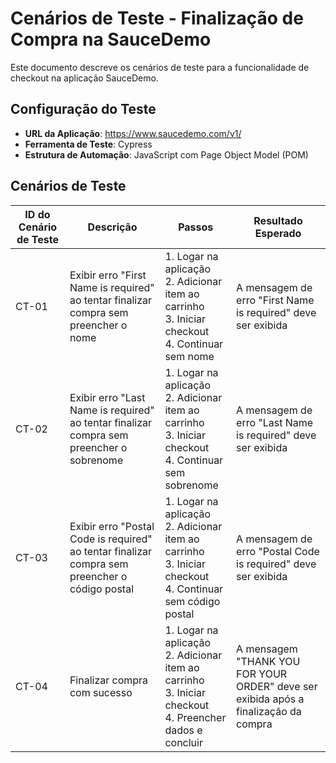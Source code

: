 # Cenários de Teste - Finalização de Compra na SauceDemo

Este documento descreve os cenários de teste para a funcionalidade de checkout na aplicação SauceDemo.

## Configuração do Teste

- **URL da Aplicação**: https://www.saucedemo.com/v1/
- **Ferramenta de Teste**: Cypress
- **Estrutura de Automação**: JavaScript com Page Object Model (POM)

## Cenários de Teste

| ID do Cenário de Teste        | Descrição                                                                           | Passos                                                                                                          | Resultado Esperado                                                                                         |
|----------------------|---------------------------------------------------------------------------------------------------|-----------------------------------------------------------------------------------------------------------------|------------------------------------------------------------------------------------------------------------|
| CT-01                | Exibir erro "First Name is required" ao tentar finalizar compra sem preencher o nome              | 1. Logar na aplicação <br> 2. Adicionar item ao carrinho <br> 3. Iniciar checkout <br> 4. Continuar sem nome   | A mensagem de erro "First Name is required" deve ser exibida                                              |
| CT-02                | Exibir erro "Last Name is required" ao tentar finalizar compra sem preencher o sobrenome          | 1. Logar na aplicação <br> 2. Adicionar item ao carrinho <br> 3. Iniciar checkout <br> 4. Continuar sem sobrenome | A mensagem de erro "Last Name is required" deve ser exibida                                               |
| CT-03                | Exibir erro "Postal Code is required" ao tentar finalizar compra sem preencher o código postal    | 1. Logar na aplicação <br> 2. Adicionar item ao carrinho <br> 3. Iniciar checkout <br> 4. Continuar sem código postal | A mensagem de erro "Postal Code is required" deve ser exibida                                             |
| CT-04                | Finalizar compra com sucesso                                                                      | 1. Logar na aplicação <br> 2. Adicionar item ao carrinho <br> 3. Iniciar checkout <br> 4. Preencher dados e concluir | A mensagem "THANK YOU FOR YOUR ORDER" deve ser exibida após a finalização da compra                        |
